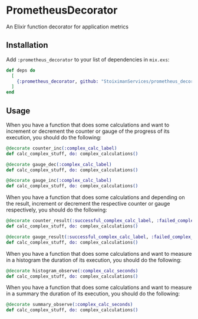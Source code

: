 # PrometheusDecorator

An Elixir function decorator for application metrics

## Installation

Add `:prometheus_decorator` to your list of dependencies in `mix.exs`:

```elixir
def deps do
  [
    {:prometheus_decorator, github: "StoiximanServices/prometheus_decorator"}
  ]
end
```

## Usage

When you have a function that does some calculations and want to increment or decrement the counter or gauge of the progress of its execution, you should do the following:

```elixir
@decorate counter_inc(:complex_calc_label)
def calc_complex_stuff, do: complex_calculations()

@decorate gauge_dec(:complex_calc_label)
def calc_complex_stuff, do: complex_calculations()

@decorate gauge_inc(:complex_calc_label)
def calc_complex_stuff, do: complex_calculations()
```

When you have a function that does some calculations and depending on the result, increment or decrement the respective counter or gauge respectively, you should do the following:

```elixir
@decorate counter_result(:successful_complex_calc_label, :failed_complex_calc_label)
def calc_complex_stuff, do: complex_calculations()

@decorate gauge_result(:successful_complex_calc_label, :failed_complex_calc_label)
def calc_complex_stuff, do: complex_calculations()
```

When you have a function that does some calculations and want to measure in a histogram the duration of its execution, you should do the following:

```elixir
@decorate histogram_observe(:complex_calc_seconds)
def calc_complex_stuff, do: complex_calculations()
```

When you have a function that does some calculations and want to measure in a summary the duration of its execution, you should do the following:

```elixir
@decorate summary_observe(:complex_calc_seconds)
def calc_complex_stuff, do: complex_calculations()
```